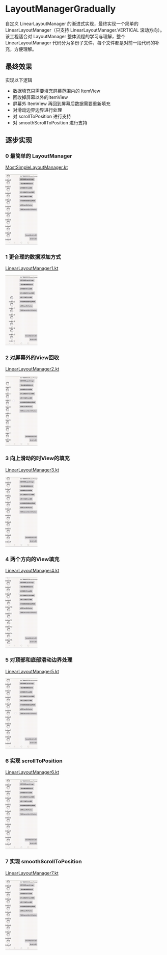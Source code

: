 # LayoutManagerGradually

自定义 LinearLayoutManager 的渐进式实现，最终实现一个简单的 LinearLayoutManager（只支持 LinearLayoutManager.VERTICAL 滚动方向）。该工程适合对 LayoutManager 整体流程的学习与理解，整个 LinearLayoutManager 代码分为多份子文件，每个文件都是对前一段代码的补充，方便理解。

## 最终效果

实现以下逻辑

- 数据填充只需要填充屏幕范围内的 ItemView
- 回收掉屏幕以外的ItemView
- 屏幕外 ItemView 再回到屏幕后数据需要重新填充
- 对滑动边界边界进行处理
- 对 scrollToPosition 进行支持
- 对 smoothScrollToPosition 进行支持


## 逐步实现

### 0 最简单的 LayoutManager

[MostSimpleLayoutManager.kt](layoutmanager/src/main/java/com/julis/layoutmanager/series/MostSimpleLayoutManager.kt)

<img src=".img/0.gif" width=20% />

### 1 更合理的数据添加方式

[LinearLayoutManager1.kt](layoutmanager/src/main/java/com/julis/layoutmanager/series/LinearLayoutManager1.kt)

<img src=".img/1.gif" width=20% />

### 2 对屏幕外的View回收

[LinearLayoutManager2.kt](layoutmanager/src/main/java/com/julis/layoutmanager/series/LinearLayoutManager2.kt)

<img src=".img/2.gif" width=20% />

### 3 向上滑动的时View的填充

[LinearLayoutManager3.kt](layoutmanager/src/main/java/com/julis/layoutmanager/series/LinearLayoutManager3.kt)

<img src=".img/3.gif" width=20% />

### 4 两个方向的View填充

[LinearLayoutManager4.kt](layoutmanager/src/main/java/com/julis/layoutmanager/series/LinearLayoutManager4.kt)

<img src=".img/4.gif" width=20% />

### 5 对顶部和底部滑动边界处理

[LinearLayoutManager5.kt](layoutmanager/src/main/java/com/julis/layoutmanager/series/LinearLayoutManager5.kt)

<img src=".img/5.gif" width=20% />

### 6 实现 scrollToPosition

[LinearLayoutManager6.kt](layoutmanager/src/main/java/com/julis/layoutmanager/series/LinearLayoutManager6.kt)

<img src=".img/6.gif" width=20% />

### 7 实现 smoothScrollToPosition

[LinearLayoutManager7.kt](layoutmanager/src/main/java/com/julis/layoutmanager/series/LinearLayoutManager7.kt)  

<img src=".img/7.gif" width=20% />
